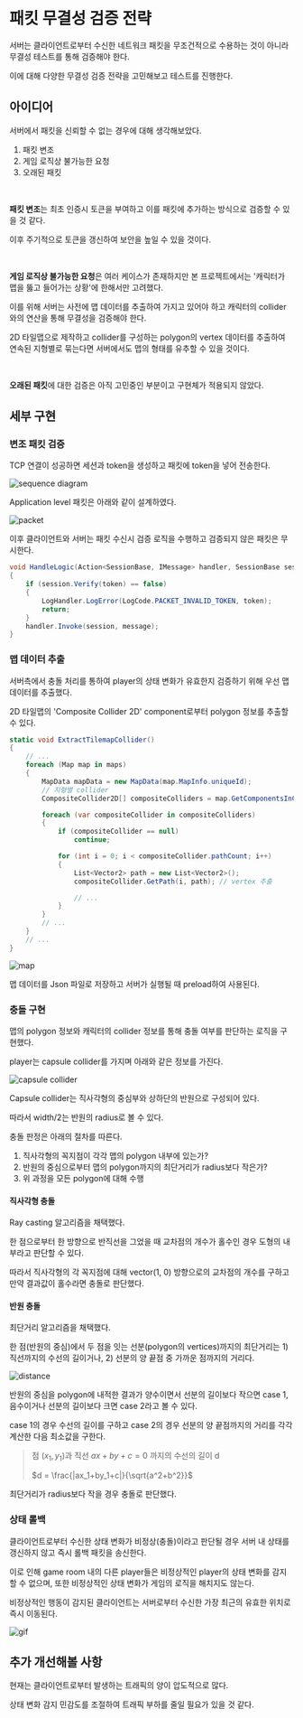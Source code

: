 # 패킷 무결성 검증 전략
서버는 클라이언트로부터 수신한 네트워크 패킷을 무조건적으로 수용하는 것이 아니라 무결성 테스트를 통해 검증해야 한다.

이에 대해 다양한 무결성 검증 전략을 고민해보고 테스트를 진행한다.

## 아이디어
서버에서 패킷을 신뢰할 수 없는 경우에 대해 생각해보았다.

1. 패킷 변조
2. 게임 로직상 불가능한 요청
3. 오래된 패킷

</br>

**패킷 변조**는 최초 인증시 토큰을 부여하고 이를 패킷에 추가하는 방식으로 검증할 수 있을 것 같다.

이후 주기적으로 토큰을 갱신하여 보안을 높일 수 있을 것이다.

</br>

**게임 로직상 불가능한 요청**은 여러 케이스가 존재하지만 본 프로젝트에서는 '캐릭터가 맵을 뚫고 들어가는 상황'에 한해서만 고려했다.

이를 위해 서버는 사전에 맵 데이터를 추출하여 가지고 있어야 하고 캐릭터의 collider와의 연산을 통해 무결성을 검증해야 한다.

2D 타일맵으로 제작하고 collider를 구성하는 polygon의 vertex 데이터를 추출하여 연속된 지형별로 묶는다면 서버에서도 맵의 형태를 유추할 수 있을 것이다.

</br>

**오래된 패킷**에 대한 검증은 아직 고민중인 부분이고 구현체가 적용되지 않았다.

## 세부 구현
### 변조 패킷 검증
TCP 연결이 성공하면 세션과 token을 생성하고 패킷에 token을 넣어 전송한다.

![sequence diagram](https://github.com/user-attachments/assets/8cd0c1ff-6f87-4e06-9b70-b11fab772364)

Application level 패킷은 아래와 같이 설계하였다.

![packet](https://github.com/user-attachments/assets/19edbab1-9b61-45a2-8529-94cb593a671b)

이후 클라이언트와 서버는 패킷 수신시 검증 로직을 수행하고 검증되지 않은 패킷은 무시한다.

```cs
void HandleLogic(Action<SessionBase, IMessage> handler, SessionBase session, string token, IMessage message)
{
    if (session.Verify(token) == false)
    {
        LogHandler.LogError(LogCode.PACKET_INVALID_TOKEN, token);
        return;
    }
    handler.Invoke(session, message);
}
```

### 맵 데이터 추출
서버측에서 충돌 처리를 통하여 player의 상태 변화가 유효한지 검증하기 위해 우선 맵 데이터를 추출했다.

2D 타일맵의 'Composite Collider 2D' component로부터 polygon 정보를 추출할 수 있다.

```cs
static void ExtractTilemapCollider()
{
    // ...
    foreach (Map map in maps)
    {
        MapData mapData = new MapData(map.MapInfo.uniqueId);
        // 지형별 collider
        CompositeCollider2D[] compositeColliders = map.GetComponentsInChildren<CompositeCollider2D>();

        foreach (var compositeCollider in compositeColliders)
        {
            if (compositeCollider == null)
                continue;

            for (int i = 0; i < compositeCollider.pathCount; i++)
            {
                List<Vector2> path = new List<Vector2>();
                compositeCollider.GetPath(i, path); // vertex 추출

                // ...
            }
        }
        // ...
    }
    // ...
}
```

![map](https://github.com/user-attachments/assets/adf1f0c9-4dbc-4a5e-b00e-f2acd9d732b2)

맵 데이터를 Json 파일로 저장하고 서버가 실행될 때 preload하여 사용된다.

### 충돌 구현
맵의 polygon 정보와 캐릭터의 collider 정보를 통해 충돌 여부를 판단하는 로직을 구현했다.

player는 capsule collider를 가지며 아래와 같은 정보를 가진다.

![capsule collider](https://github.com/user-attachments/assets/8d68045a-4f60-47e9-9322-fe9eb70c2b16)

Capsule collider는 직사각형의 중심부와 상하단의 반원으로 구성되어 있다.

따라서 width/2는 반원의 radius로 볼 수 있다.

충돌 판정은 아래의 절차를 따른다.
1. 직사각형의 꼭지점이 각각 맵의 polygon 내부에 있는가?
2. 반원의 중심으로부터 맵의 polygon까지의 최단거리가 radius보다 작은가?
3. 위 과정을 모든 polygon에 대해 수행

#### 직사각형 충돌
Ray casting 알고리즘을 채택했다.

한 점으로부터 한 방향으로 반직선을 그었을 때 교차점의 개수가 홀수인 경우 도형의 내부라고 판단할 수 있다.

따라서 직사각형의 각 꼭지점에 대해 vector(1, 0) 방향으로의 교차점의 개수를 구하고 만약 결과값이 홀수라면 충돌로 판단했다.

#### 반원 충돌
최단거리 알고리즘을 채택했다.

한 점(반원의 중심)에서 두 점을 잇는 선분(polygon의 vertices)까지의 최단거리는 1) 직선까지의 수선의 길이거나, 2) 선분의 양 끝점 중 가까운 점까지의 거리다.

![distance](https://github.com/user-attachments/assets/fcdf0a19-3922-40ea-8b41-0d2669e48a39)

반원의 중심을 polygon에 내적한 결과가 양수이면서 선분의 길이보다 작으면 case 1, 음수이거나 선분의 길이보다 크면 case 2라고 볼 수 있다.

case 1의 경우 수선의 길이를 구하고 case 2의 경우 선분의 양 끝점까지의 거리를 각각 계산한 다음 최소값을 구한다.

> 점 $(x_1,y_1 )$과 직선 $ax+by+c=0$ 까지의 수선의 길이 d
>
> $d = \frac{|ax_1+by_1+c|}{\sqrt{a^2+b^2}}$

최단거리가 radius보다 작을 경우 충돌로 판단했다.

### 상태 롤백
클라이언트로부터 수신한 상태 변화가 비정상(충돌)이라고 판단될 경우 서버 내 상태를 갱신하지 않고 즉시 롤백 패킷을 송신한다.

이로 인해 game room 내의 다른 player들은 비정상적인 player의 상태 변화를 감지할 수 없으며, 또한 비정상적인 상태 변화가 게임의 로직을 해치지도 않는다.

비정상적인 행동이 감지된 클라이언트는 서버로부터 수신한 가장 최근의 유효한 위치로 즉시 이동된다.

![gif](https://github.com/user-attachments/assets/e1539016-4c7f-48e8-adfc-e338ae14e44a)

## 추가 개선해볼 사항
현재는 클라이언트로부터 발생하는 트래픽의 양이 압도적으로 많다.

상태 변화 감지 민감도를 조절하여 트래픽 부하를 줄일 필요가 있을 것 같다.